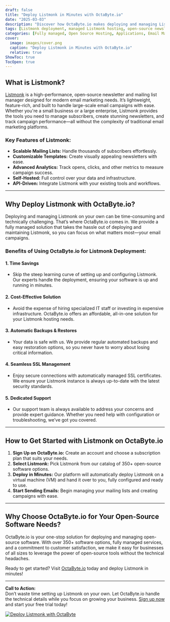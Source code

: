 ```yaml
---
draft: false
title: "Deploy Listmonk in Minutes with OctaByte.io"
date: "2025-03-03"
description: "Discover how OctaByte.io makes deploying and managing Listmonk, a powerful open-source newsletter and mailing list manager, effortless. Save time, reduce costs, and enjoy fully managed services with automatic backups, SSL management, and expert support."
tags: [Listmonk deployment, managed Listmonk hosting, open-source newsletter software, OctaByte, Listmonk benefits, managed open-source services, Listmonk setup, email marketing tools, Listmonk hosting, OctaByte Listmonk]
categories: [Fully managed, Open Source Hosting, Applications, Email Marketing]
cover:
  image: images/cover.png
  caption: "Deploy Listmonk in Minutes with OctaByte.io"
  relative: true
ShowToc: true
TocOpen: true
---
```



## What is Listmonk?

[Listmonk](https://listmonk.app/) is a high-performance, open-source newsletter and mailing list manager designed for modern email marketing needs. It’s lightweight, feature-rich, and built to handle large-scale email campaigns with ease. Whether you're a small business or a large enterprise, Listmonk provides the tools you need to manage subscribers, create stunning newsletters, and track campaign performance—all without the complexity of traditional email marketing platforms.

### Key Features of Listmonk:
- **Scalable Mailing Lists:** Handle thousands of subscribers effortlessly.
- **Customizable Templates:** Create visually appealing newsletters with ease.
- **Advanced Analytics:** Track opens, clicks, and other metrics to measure campaign success.
- **Self-Hosted:** Full control over your data and infrastructure.
- **API-Driven:** Integrate Listmonk with your existing tools and workflows.

---

## Why Deploy Listmonk with OctaByte.io?

Deploying and managing Listmonk on your own can be time-consuming and technically challenging. That’s where OctaByte.io comes in. We provide a fully managed solution that takes the hassle out of deploying and maintaining Listmonk, so you can focus on what matters most—your email campaigns.

### Benefits of Using OctaByte.io for Listmonk Deployment:

#### 1. **Time Savings**
   - Skip the steep learning curve of setting up and configuring Listmonk. Our experts handle the deployment, ensuring your software is up and running in minutes.

#### 2. **Cost-Effective Solution**
   - Avoid the expense of hiring specialized IT staff or investing in expensive infrastructure. OctaByte.io offers an affordable, all-in-one solution for your Listmonk hosting needs.

#### 3. **Automatic Backups & Restores**
   - Your data is safe with us. We provide regular automated backups and easy restoration options, so you never have to worry about losing critical information.

#### 4. **Seamless SSL Management**
   - Enjoy secure connections with automatically managed SSL certificates. We ensure your Listmonk instance is always up-to-date with the latest security standards.

#### 5. **Dedicated Support**
   - Our support team is always available to address your concerns and provide expert guidance. Whether you need help with configuration or troubleshooting, we’ve got you covered.

---

## How to Get Started with Listmonk on OctaByte.io

1. **Sign Up on OctaByte.io:** Create an account and choose a subscription plan that suits your needs.
2. **Select Listmonk:** Pick Listmonk from our catalog of 350+ open-source software options.
3. **Deploy in Minutes:** Our platform will automatically deploy Listmonk on a virtual machine (VM) and hand it over to you, fully configured and ready to use.
4. **Start Sending Emails:** Begin managing your mailing lists and creating campaigns with ease.

---

## Why Choose OctaByte.io for Your Open-Source Software Needs?

OctaByte.io is your one-stop solution for deploying and managing open-source software. With over 350+ software options, fully managed services, and a commitment to customer satisfaction, we make it easy for businesses of all sizes to leverage the power of open-source tools without the technical headaches.

Ready to get started? Visit [OctaByte.io](https://octabyte.io) today and deploy Listmonk in minutes!

---

**Call to Action:**  
Don’t waste time setting up Listmonk on your own. Let OctaByte.io handle the technical details while you focus on growing your business. [Sign up now](https://octabyte.io) and start your free trial today!

[![Deploy Listmonk with OctaByte](/images/deploy-on-octabyte.png)](https://octabyte.io/fully-managed-open-source-services/applications/email-marketing/listmonk)